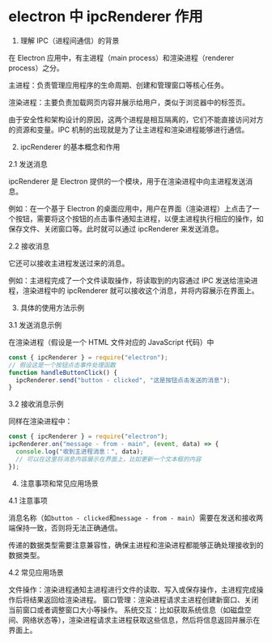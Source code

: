 # electron 中 ipcRenderer 作用

1. 理解 IPC（进程间通信）的背景

在 Electron 应用中，有主进程（main process）和渲染进程（renderer process）之分。

主进程：负责管理应用程序的生命周期、创建和管理窗口等核心任务。

渲染进程：主要负责加载网页内容并展示给用户，类似于浏览器中的标签页。

由于安全性和架构设计的原因，这两个进程是相互隔离的，它们不能直接访问对方的资源和变量。IPC 机制的出现就是为了让主进程和渲染进程能够进行通信。

2. ipcRenderer 的基本概念和作用

2.1 发送消息

ipcRenderer 是 Electron 提供的一个模块，用于在渲染进程中向主进程发送消息。

例如：在一个基于 Electron 的桌面应用中，用户在界面（渲染进程）上点击了一个按钮，需要将这个按钮的点击事件通知主进程，以便主进程执行相应的操作，如保存文件、关闭窗口等。此时就可以通过 ipcRenderer 来发送消息。

2.2 接收消息

它还可以接收主进程发送过来的消息。

例如：主进程完成了一个文件读取操作，将读取到的内容通过 IPC 发送给渲染进程，渲染进程中的 ipcRenderer 就可以接收这个消息，并将内容展示在界面上。

3. 具体的使用方法示例

3.1 发送消息示例

在渲染进程（假设是一个 HTML 文件对应的 JavaScript 代码）中

```javascript
const { ipcRenderer } = require("electron");
// 假设这是一个按钮点击事件处理函数
function handleButtonClick() {
  ipcRenderer.send("button - clicked", "这是按钮点击发送的消息");
}
```

3.2 接收消息示例

同样在渲染进程中：

```javascript
const { ipcRenderer } = require("electron");
ipcRenderer.on("message - from - main", (event, data) => {
  console.log("收到主进程消息：", data);
  // 可以在这里将消息内容展示在界面上，比如更新一个文本框的内容
});
```

4. 注意事项和常见应用场景

4.1 注意事项

消息名称（如`button - clicked`和`message - from - main`）需要在发送和接收两端保持一致，否则将无法正确通信。

传递的数据类型需要注意兼容性，确保主进程和渲染进程都能够正确处理接收到的数据类型。

4.2 常见应用场景

文件操作：渲染进程通知主进程进行文件的读取、写入或保存操作，主进程完成操作后将结果返回给渲染进程。
窗口管理：渲染进程请求主进程创建新窗口、关闭当前窗口或者调整窗口大小等操作。
系统交互：比如获取系统信息（如磁盘空间、网络状态等），渲染进程请求主进程获取这些信息，然后将信息返回并展示在界面上。
